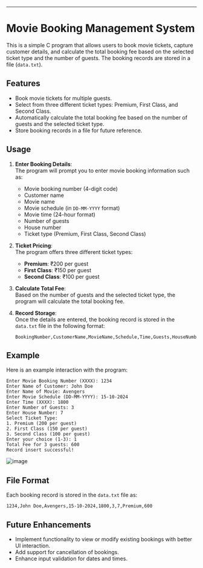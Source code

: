 ---

# Movie Booking Management System

This is a simple C program that allows users to book movie tickets, capture customer details, and calculate the total booking fee based on the selected ticket type and the number of guests. The booking records are stored in a file (`data.txt`).

## Features
- Book movie tickets for multiple guests.
- Select from three different ticket types: Premium, First Class, and Second Class.
- Automatically calculate the total booking fee based on the number of guests and the selected ticket type.
- Store booking records in a file for future reference.

## Usage
1. **Enter Booking Details**:  
   The program will prompt you to enter movie booking information such as:
   - Movie booking number (4-digit code)
   - Customer name
   - Movie name
   - Movie schedule (in `DD-MM-YYYY` format)
   - Movie time (24-hour format)
   - Number of guests
   - House number
   - Ticket type (Premium, First Class, Second Class)

2. **Ticket Pricing**:  
   The program offers three different ticket types:
   - **Premium**: ₹200 per guest
   - **First Class**: ₹150 per guest
   - **Second Class**: ₹100 per guest

3. **Calculate Total Fee**:  
   Based on the number of guests and the selected ticket type, the program will calculate the total booking fee.

4. **Record Storage**:  
   Once the details are entered, the booking record is stored in the `data.txt` file in the following format:
   ```
   BookingNumber,CustomerName,MovieName,Schedule,Time,Guests,HouseNumber,TicketType,TotalFee
   ```

## Example
Here is an example interaction with the program:
```
Enter Movie Booking Number (XXXX): 1234
Enter Name of Customer: John Doe
Enter Name of Movie: Avengers
Enter Movie Schedule (DD-MM-YYYY): 15-10-2024
Enter Time (XXXX): 1800
Enter Number of Guests: 3
Enter House Number: 7
Select Ticket Type: 
1. Premium (200 per guest)
2. First Class (150 per guest)
3. Second Class (100 per guest)
Enter your choice (1-3): 1
Total Fee for 3 guests: 600
Record insert successful!
```

![image](https://github.com/user-attachments/assets/1abcb342-cf6d-42a7-ad58-026e3a73a510)


## File Format
Each booking record is stored in the `data.txt` file as:
```
1234,John Doe,Avengers,15-10-2024,1800,3,7,Premium,600
```


## Future Enhancements
- Implement functionality to view or modify existing bookings with better UI interaction.
- Add support for cancellation of bookings.
- Enhance input validation for dates and times.
  


